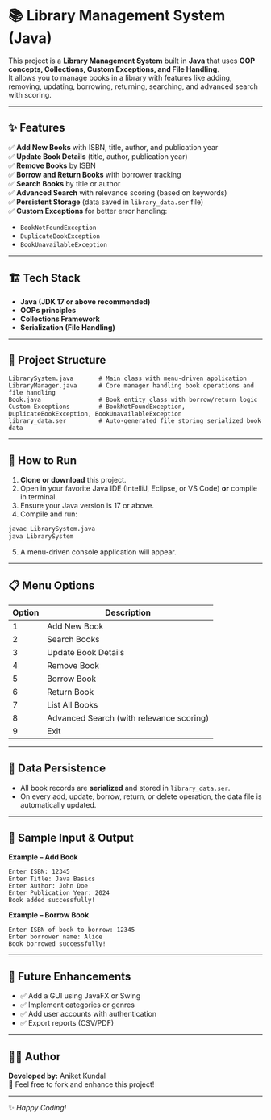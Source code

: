 # 📚 Library Management System (Java)

This project is a **Library Management System** built in **Java** that uses **OOP concepts, Collections, Custom Exceptions, and File Handling**.  
It allows you to manage books in a library with features like adding, removing, updating, borrowing, returning, searching, and advanced search with scoring.

---

## ✨ Features

✅ **Add New Books** with ISBN, title, author, and publication year  
✅ **Update Book Details** (title, author, publication year)  
✅ **Remove Books** by ISBN  
✅ **Borrow and Return Books** with borrower tracking  
✅ **Search Books** by title or author  
✅ **Advanced Search** with relevance scoring (based on keywords)  
✅ **Persistent Storage** (data saved in `library_data.ser` file)  
✅ **Custom Exceptions** for better error handling:
- `BookNotFoundException`
- `DuplicateBookException`
- `BookUnavailableException`

---

## 🏗️ Tech Stack

- **Java (JDK 17 or above recommended)**
- **OOPs principles**
- **Collections Framework**
- **Serialization (File Handling)**

---

## 📂 Project Structure

```
LibrarySystem.java       # Main class with menu-driven application
LibraryManager.java      # Core manager handling book operations and file handling
Book.java                # Book entity class with borrow/return logic
Custom Exceptions        # BookNotFoundException, DuplicateBookException, BookUnavailableException
library_data.ser         # Auto-generated file storing serialized book data
```

---

## 🚀 How to Run

1. **Clone or download** this project.
2. Open in your favorite Java IDE (IntelliJ, Eclipse, or VS Code) **or** compile in terminal.
3. Ensure your Java version is 17 or above.
4. Compile and run:

```bash
javac LibrarySystem.java
java LibrarySystem
```

5. A menu-driven console application will appear.

---

## 📋 Menu Options

| Option | Description |
|--------|-------------|
| 1 | Add New Book |
| 2 | Search Books |
| 3 | Update Book Details |
| 4 | Remove Book |
| 5 | Borrow Book |
| 6 | Return Book |
| 7 | List All Books |
| 8 | Advanced Search (with relevance scoring) |
| 9 | Exit |

---

## 💾 Data Persistence

- All book records are **serialized** and stored in `library_data.ser`.
- On every add, update, borrow, return, or delete operation, the data file is automatically updated.

---

## 🧪 Sample Input & Output

**Example – Add Book**
```
Enter ISBN: 12345
Enter Title: Java Basics
Enter Author: John Doe
Enter Publication Year: 2024
Book added successfully!
```

**Example – Borrow Book**
```
Enter ISBN of book to borrow: 12345
Enter borrower name: Alice
Book borrowed successfully!
```

---

## 🔧 Future Enhancements

- ✅ Add a GUI using JavaFX or Swing
- ✅ Implement categories or genres
- ✅ Add user accounts with authentication
- ✅ Export reports (CSV/PDF)

---

## 👨‍💻 Author

**Developed by:** Aniket Kundal  
📌 Feel free to fork and enhance this project!

---

✨ *Happy Coding!*
